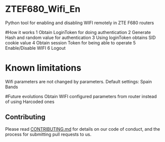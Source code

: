 # ZTEF680_Wifi_En

Python tool for enabling and disabling WIFI remotely in ZTE F680 routers

#How it works
1 Obtain LoginToken for doing authentication
2 Generate Hash and random value for authentication
3 Using loginToken obtains SID cookie value
4 Obtain session Token for being able to operate
5 Enable/Disable WIFI
6 Logout


# Known limitations
Wifi parameters are not changed by parameters. Default settings: Spain Bands

#Future evolutions
Obtain WIFI configured parameters from router instead of using Harcoded ones 

## Contributing

Please read [CONTRIBUTING.md](https://github.com/jazzran/ZTEF680_Wifi_En/blob/master/Contributing.md) for details on our code of conduct, and the process for submitting pull requests to us.
